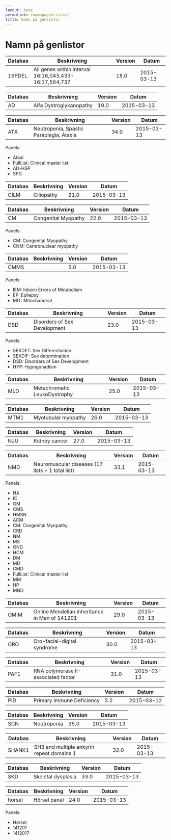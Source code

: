 ```yaml
---
layout: base
permalink: /namnpagenlistor/
title: Namn på genlistor
---
```


# Namn på genlistor

|Databas|Beskrivning|Version|Datum|
|---|---|---|---|
|16PDEL|All genes within interval 16:16,043,433-16:17,564,737|18.0|2015-03-13|

|Databas|Beskrivning|Version|Datum|
|---|---|---|---|
|AD|Alfa Dystroglykanopathy|19.0|2015-03-13|

|Databas|Beskrivning|Version|Datum|
|---|---|---|---|
|ATX|Neutropenia, Spastic Paraplegia, Ataxia|34.0|2015-03-13|

Panels:
- Ataxi
- FullList: Clinical master list
- AD-HSP
- SPG

|Databas|Beskrivning|Version|Datum|
|---|---|---|---|
|CILM|Ciliopathy|21.0|2015-03-13|

|Databas|Beskrivning|Version|Datum|
|---|---|---|---|
|CM|Congenital Myopathy|22.0|2015-03-13|

Panels:
- CM: Congenital Myopathy
- CNM: Centronuclear myopathy

|Databas|Beskrivning|Version|Datum|
|---|---|---|---|
|CMMS||5.0|2015-03-13|

Panels:
- IEM: Inborn Errors of Metabolism
- EP: Epilepsy
- MIT: Mitochandrial

|Databas|Beskrivning|Version|Datum|
|---|---|---|---|
|DSD|Disorders of Sex Development|23.0|2015-03-13|

Panels:
- SEXDET: Sex Differentiation
- SEXDIF: Sex determination
- DSD: Disorders of Sex Development
- HYP: Hypogonadism

|Databas|Beskrivning|Version|Datum|
|---|---|---|---|
|MLD|Metachromatic LeukoDystrophy|25.0|2015-03-13|

|Databas|Beskrivning|Version|Datum|
|---|---|---|---|
|MTM1|Myotubular myopathy|26.0|2015-03-13|

|Databas|Beskrivning|Version|Datum|
|---|---|---|---|
|NJU|Kidney cancer|27.0|2015-03-13|

|Databas|Beskrivning|Version|Datum|
|---|---|---|---|
|NMD|Neuromuscular diseases (17 lists + 1 total list)|33.1|2015-03-13|

Panels:
- HA
- IC
- OM
- CMS
- HMSN
- ACM
- CM: Congenital Myopathy
- CRD
- NM
- MS
- OND
- HCM
- DM
- MD
- CMD
- FullList: Clinical master list
- MM
- HP
- MND

|Databas|Beskrivning|Version|Datum|
|---|---|---|---|
|OMIM|Online Mendelian Inheritance in Man of 141201|29.0|2015-03-13|

|Databas|Beskrivning|Version|Datum|
|---|---|---|---|
|ORO|Oro-facial-digital syndrome|30.0|2015-03-13|

|Databas|Beskrivning|Version|Datum|
|---|---|---|---|
|PAF1|RNA polymerase II-associated factor|31.0|2015-03-13|

|Databas|Beskrivning|Version|Datum|
|---|---|---|---|
|PID|Primary Immune Deficiency|5.2|2015-03-12|

|Databas|Beskrivning|Version|Datum|
|---|---|---|---|
|SCN|Neutropenia|35.0|2015-03-13|

|Databas|Beskrivning|Version|Datum|
|---|---|---|---|
|SHANK1|SH3 and multiple ankyrin repeat domains 1|32.0|2015-03-13|

|Databas|Beskrivning|Version|Datum|
|---|---|---|---|
|SKD|Skeletal dysplasia|33.0|2015-03-13|

|Databas|Beskrivning|Version|Datum|
|---|---|---|---|
|horsel|Hörsel panel|24.0|2015-03-13|

Panels:
- Horsel
- 141201
- 1412017
